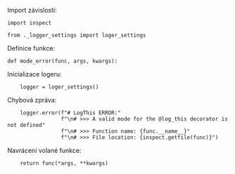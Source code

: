Import závislostí:

    import inspect

    from ._logger_settings import loger_settings
    
Definice funkce:

    def mode_error(func, args, kwargs):

Inicializace logeru:

        logger = loger_settings()

Chybová zpráva:

        logger.error(f"# LogThis ERROR:"
                     f"\n# >>> A valid mode for the @log_this decorator is not defined"
                     f"\n# >>> Function name: {func.__name__}"
                     f"\n# >>> File location: {inspect.getfile(func)}")

Navrácení volané funkce:

        return func(*args, **kwargs)
